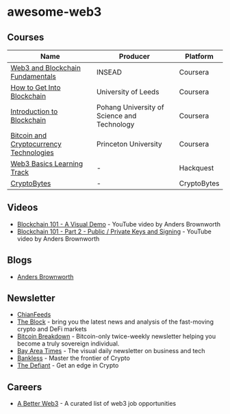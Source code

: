 # awesome-web3

## Courses

| Name                                                                                              | Producer                                    | Platform
| -                                                                                                 | -                                           | -
| [Web3 and Blockchain Fundamentals](https://www.coursera.org/learn/web3-blockchain-fundamentals)   | INSEAD                                      | Coursera
| [How to Get Into Blockchain](https://www.coursera.org/learn/how-to-get-into-blockchain/)          | University of Leeds                         | Coursera
| [Introduction to Blockchain](https://www.coursera.org/learn/blockchain-)                          | Pohang University of Science and Technology | Coursera
| [Bitcoin and Cryptocurrency Technologies](https://www.coursera.org/learn/cryptocurrency)          | Princeton University                        | Coursera
| [Web3 Basics Learning Track](https://www.hackquest.io/en/learning-track/10247d47-34d8-4d1e-a7c1-6519e2d639b2)          | - | Hackquest
| [CryptoBytes](https://www.ablockofcrypto.com/courses/category/crypto-bytes) | - | CryptoBytes


## Videos

* [Blockchain 101 - A Visual Demo](https://www.youtube.com/watch?v=_160oMzblY8) - YouTube video by Anders Brownworth
* [Blockchain 101 - Part 2 - Public / Private Keys and Signing](https://www.youtube.com/watch?v=_160oMzblY8) - YouTube video by Anders Brownworth


## Blogs

* [Anders Brownworth](https://andersbrownworth.com/)

## Newsletter

* [ChianFeeds](https://substack.chainfeeds.xyz/subscribe?utm_source=email&utm_campaign=email-subscribe&r=3k3zv1&next=https%3A%2F%2Fsubstack.chainfeeds.xyz%2Fp%2Fbased-rollup-alpha&utm_medium=email)
* [The Block](https://www.theblock.co/newsletters?utm_campaign=website&utm_medium=referral&utm_source=newsletter) - bring you the latest news and analysis of the fast-moving crypto and DeFi markets
* [Bitcoin Breakdown](https://www.btcbreakdown.com/subscribe) - Bitcoin-only twice-weekly newsletter helping you become a truly sovereign individual.
* [Bay Area Times](https://www.bayareatimes.com/) - The visual daily newsletter on business and tech
* [Bankless](https://www.bankless.com/) - Master the frontier of Crypto
* [The Defiant](https://thedefiant.io/) - Get an edge in Crypto

## Careers

* [A Better Web3](https://abetterweb3.notion.site/) - A curated list of web3 job opportunities